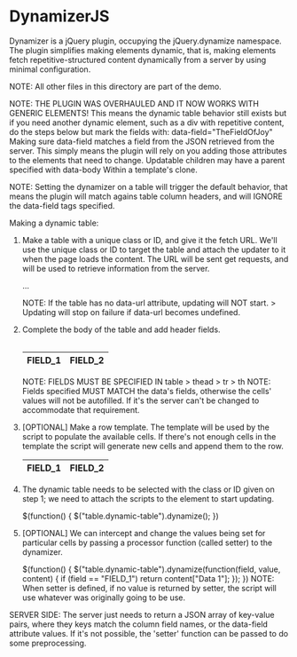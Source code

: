 # DynamizerJS
Dynamizer is a jQuery plugin, occupying the jQuery.dynamize namespace. The plugin simplifies making elements dynamic, that is, making elements fetch repetitive-structured content dynamically from a server by using minimal configuration.


NOTE: All other files in this directory are part of the demo.

NOTE: THE PLUGIN WAS OVERHAULED AND IT NOW WORKS WITH GENERIC ELEMENTS!
	  This means the dynamic table behavior still exists but if you
	  need another dynamic element, such as a div with repetitive
	  content, do the steps below but mark the fields with:
	  	data-field="TheFieldOfJoy"
	  Making sure data-field matches a field from the JSON retrieved
	  from the server. This simply means the plugin will rely on you
	  adding those attributes to the elements that need to change.
	  Updatable children may have a parent specified with
	  	data-body
	  Within a template's clone.
	  
NOTE: Setting the dynamizer on a table will trigger the default behavior,
	  that means the plugin will match agains table column headers,
	  and will IGNORE the data-field tags specified.


Making a dynamic table:

1. Make a table with a unique class or ID, and give it the fetch URL.
We'll use the unique class or ID to target the table and attach the updater
to it when the page loads the content. The URL will be sent get requests,
and will be used to retrieve information from the server.

	<table class="dynamic-schedule" data-url="dynamizer.php"> ...
	
	NOTE: If the table has no data-url attribute, updating will NOT start.
		> Updating will stop on failure if data-url becomes undefined.
	
	
	
	
2. Complete the body of the table and add header fields.

	<table class="dynamic-table" data-url="dynamizer.php">	
		<thead>
			<tr><th>FIELD_1</th><th>FIELD_2</th></tr>
		</thead>
		<tbody>
		</tbody>
	</table>
	
	NOTE: FIELDS MUST BE SPECIFIED IN table > thead > tr > th
	NOTE: Fields specified MUST MATCH the data's fields, otherwise the cells'
	values will not be autofilled. If it's the server can't be changed to
	accommodate that requirement.




3. [OPTIONAL] Make a row template. The template will be used by the script
to populate the available cells. If there's not enough cells in the template
the script will generate new cells and append them to the row.

	<table class="dynamic-table" data-url="dynamizer.php">	
		<thead>
			<tr><th>FIELD_1</th><th>FIELD_2</th></tr>
		</thead>
		<tbody>
			<template>
				<tr><th scope="row"></th><td></td></tr>
			</template>
		</tbody>
	</table>
	
	
	
	
4. The dynamic table needs to be selected with the class or ID given on step 1;
we need to attach the scripts to the element to start updating.

	$(function() {
		$("table.dynamic-table").dynamize();
	})
	
	
	
	
5. [OPTIONAL] We can intercept and change the values being set for particular
cells by passing a processor function (called setter) to the dynamizer.

	$(function() {
		$("table.dynamic-table").dynamize(function(field, value, content) {
			if (field == "FIELD_1") return content["Data 1"];
		});
	})
	NOTE: When setter is defined, if no value is returned by setter, the script
	will use whatever was originally going to be use.
		


SERVER SIDE: The server just needs to return a JSON array of key-value pairs,
where they keys match the column field names, or the data-field attribute values.
If it's not possible, the 'setter' function can be passed to do some preprocessing.

